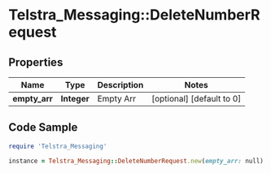 # Telstra_Messaging::DeleteNumberRequest

## Properties

Name | Type | Description | Notes
------------ | ------------- | ------------- | -------------
**empty_arr** | **Integer** | Empty Arr | [optional] [default to 0]

## Code Sample

```ruby
require 'Telstra_Messaging'

instance = Telstra_Messaging::DeleteNumberRequest.new(empty_arr: null)
```


